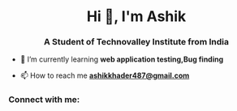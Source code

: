 <h1 align="center">Hi 👋, I'm Ashik</h1>
<h3 align="center">A Student of Technovalley Institute from India</h3>

- 🌱 I’m currently learning **web application testing,Bug finding**

- 📫 How to reach me **ashikkhader487@gmail.com**

<h3 align="left">Connect with me:</h3>
<p align="left">
</p>

